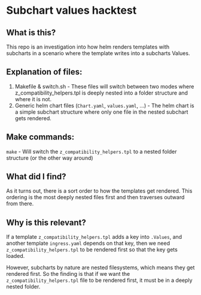 
# Subchart values hacktest

## What is this?

This repo is an investigation into how helm renders templates with subcharts in a scenario where the template writes into a subcharts Values.


## Explanation of files:

1. Makefile & switch.sh -  These files will switch between two modes where z_compatibility_helpers.tpl is deeply nested into a folder structure and where it is not.
2. Generic helm chart files (`Chart.yaml`, `values.yaml`, ...) - The helm chart is a simple subchart structure where only one file in the nested subchart gets rendered.


## Make commands:

`make` - Will switch the `z_compatibility_helpers.tpl` to  a nested folder structure (or the other way around)

## What did I find?

As it turns out, there is a sort order to how the templates get rendered. This ordering is the most deeply nested files first and then traverses outward from there.

## Why is this relevant?

If a template `z_compatibility_helpers.tpl` adds a key into `.Values`, and another template `ingress.yaml` depends on that key, then we need `z_compatibility_helpers.tpl` to be rendered first so that the key gets loaded.

However, subcharts by nature are nested filesystems, which means they get rendered first. So the finding is that if we want the `z_compatibility_helpers.tpl` file to be rendered first, it must be in a deeply nested folder.



